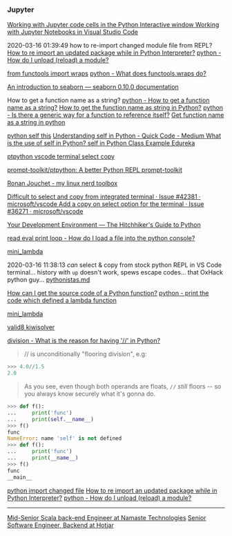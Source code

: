 
### Jupyter

[Working with Jupyter code cells in the Python Interactive window ](https://code.visualstudio.com/docs/python/jupyter-support-py)
[Working with Jupyter Notebooks in Visual Studio Code ](https://code.visualstudio.com/docs/python/jupyter-support)


2020-03-16 01:39:49
how to re-import changed module file from REPL?
[How to re import an updated package while in Python Interpreter?](https://stackoverflow.com/questions/684171/how-to-re-import-an-updated-package-while-in-python-interpreter)
[python - How do I unload (reload) a module?](https://stackoverflow.com/questions/437589/how-do-i-unload-reload-a-module/437591#437591)

[from functools import wraps](https://www.google.com/search?q=from+functools+import+wraps&ie=UTF-8)
[python - What does functools.wraps do?](https://stackoverflow.com/questions/308999/what-does-functools-wraps-do)

[An introduction to seaborn — seaborn 0.10.0 documentation ](https://seaborn.pydata.org/introduction.html)

How to get a function name as a string?
[python - How to get a function name as a string?](https://stackoverflow.com/questions/251464/how-to-get-a-function-name-as-a-string)
[How to get the function name as string in Python?](https://stackoverflow.com/questions/7432438/how-to-get-the-function-name-as-string-in-python?noredirect=1&lq=1)
[python - Is there a generic way for a function to reference itself?](https://stackoverflow.com/questions/5063607/is-there-a-generic-way-for-a-function-to-reference-itself)
[Get function name as a string in python](https://stackoverflow.com/questions/7142062/get-function-name-as-a-string-in-python?noredirect=1&lq=1)

[python self this](https://www.google.com/search?q=python+self+this&ie=UTF-8)
[Understanding self in Python - Quick Code - Medium ](https://medium.com/quick-code/understanding-self-in-python-a3704319e5f0)
[What is the use of self in Python? self in Python Class Example  Edureka ](https://www.edureka.co/blog/self-in-python/)

[ptpython vscode terminal select copy](https://www.google.com/search?q=ptpython+vscode+terminal+select+copy&uact=5)

[prompt-toolkit/ptpython: A better Python REPL ](https://github.com/prompt-toolkit/ptpython)
[prompt-toolkit ](https://github.com/prompt-toolkit)

[Ronan Jouchet - my linux nerd toolbox ](https://ronan.jouchet.fr/2017/08/29/my-linux-nerd-toolbox)

[Difficult to select and copy from integrated terminal · Issue #42381 · microsoft/vscode ](https://github.com/Microsoft/vscode/issues/42381)
[Add a copy on select option for the terminal · Issue #36271 · microsoft/vscode ](https://github.com/microsoft/vscode/issues/36271)

[Your Development Environment — The Hitchhiker's Guide to Python ](https://docs.python-guide.org/dev/env/)

[read eval print loop - How do I load a file into the python console?](https://stackoverflow.com/questions/5280178/how-do-i-load-a-file-into-the-python-console)

[mini_lambda](https://smarie.github.io/python-mini-lambda/)

2020-03-16 11:38:13
*can* select & copy from stock python REPL in VS Code terminal...
history with `up` doesn't work, spews escape codes...
that OxHack python guy... [pythonistas.md](pythonistas.md)



[How can I get the source code of a Python function?](https://stackoverflow.com/questions/427453/how-can-i-get-the-source-code-of-a-python-function)
[python - print the code which defined a lambda function](https://stackoverflow.com/questions/334851/print-the-code-which-defined-a-lambda-function)

[mini_lambda ](https://smarie.github.io/python-mini-lambda/)

[valid8 ](https://smarie.github.io/python-valid8/)
[kiwisolver](https://www.google.com/search?q=kiwisolver&ie=UTF-8)


[division - What is the reason for having '//' in Python?](https://stackoverflow.com/questions/1535596/what-is-the-reason-for-having-in-python)
>// is unconditionally "flooring division", e.g:
```py
>>> 4.0//1.5
2.0
```
>As you see, even though both operands are floats, `//` *still* floors -- so you always know securely what it's gonna do.

```py
>>> def f():
...     print('func')
...     print(self.__name__)
>>> f()
func
NameError: name 'self' is not defined
>>> def f():
...     print('func')
...     print(__name__)
>>> f()
func
__main__
```


[python import changed file](https://www.google.com/search?q=python+import+changed+file&ie=UTF-8)
[How to re import an updated package while in Python Interpreter?](https://stackoverflow.com/questions/684171/how-to-re-import-an-updated-package-while-in-python-interpreter)
[python - How do I unload (reload) a module?](https://stackoverflow.com/questions/437589/how-do-i-unload-reload-a-module/437591#437591)


---

[Mid-Senior Scala back-end Engineer at Namaste Technologies](https://stackoverflow.com/jobs/342041/mid-senior-scala-back-end-engineer-namaste-technologies)
[Senior Software Engineer, Backend at Hotjar](https://stackoverflow.com/jobs/279346/senior-software-engineer-backend-hotjar)
